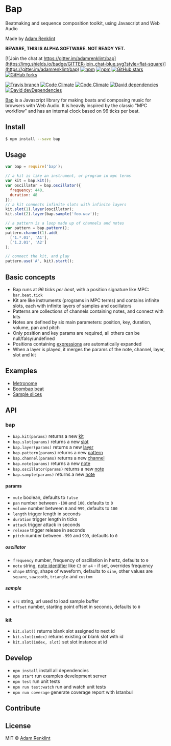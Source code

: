 # Bap

Beatmaking and sequence composition toolkit, using Javascript and Web Audio

Made by [Adam Renklint](http://adamrenklint.com)

**BEWARE, THIS IS ALPHA SOFTWARE. NOT READY YET.**

[![Join the chat at https://gitter.im/adamrenklint/bap](https://img.shields.io/badge/GITTER-join_chat-blue.svg?style=flat-square)](https://gitter.im/adamrenklint/bap) [![npm](https://img.shields.io/npm/v/bap.svg?style=flat-square)](https://www.npmjs.com/package/bap) [![npm](https://img.shields.io/npm/dm/bap.svg?style=flat-square)](https://www.npmjs.com/package/bap) [![GitHub stars](https://img.shields.io/github/stars/adamrenklint/bap.svg?style=flat-square)](https://github.com/adamrenklint/bap/stargazers) [![GitHub forks](https://img.shields.io/github/forks/adamrenklint/bap.svg?style=flat-square)](https://github.com/adamrenklint/bap/network)

[![Travis branch](https://img.shields.io/travis/adamrenklint/bap/dev.svg?style=flat-square)](https://travis-ci.org/adamrenklint/bap) [![Code Climate](https://img.shields.io/codeclimate/github/adamrenklint/bap.svg?style=flat-square)](https://codeclimate.com/github/adamrenklint/bap) [![Code Climate](https://img.shields.io/codeclimate/coverage/github/adamrenklint/bap.svg?style=flat-square)](https://codeclimate.com/github/adamrenklint/bap) [![David dependencies](https://img.shields.io/david/adamrenklint/bap.svg?style=flat-square)](https://david-dm.org/adamrenklint/bap) [![David devDependencies](https://img.shields.io/david/dev/adamrenklint/bap.svg?style=flat-square)](https://david-dm.org/adamrenklint/bap#info=devDependencies)

[Bap](http://bapjs.org) is a Javascript library for making beats and composing music for browsers with Web Audio. It is heavily inspired by the classic "MPC workflow" and has an internal clock based on 96 ticks per beat.

## Install

```sh
$ npm install --save bap
```

## Usage

```js
var bap = require('bap');

// a kit is like an instrument, or program in mpc terms
var kit = bap.kit();
var oscillator = bap.oscillator({
  frequency: 440,
  duration: 48
});
// a kit connects infinite slots with infinite layers
kit.slot(1).layer(oscillator);
kit.slot(2).layer(bap.sample('foo.wav'));

// a pattern is a loop made up of channels and notes
var pattern = bap.pattern();
pattern.channel(1).add(
  ['1.*.01', 'A1'],
  ['1.2.01', 'A2']
);

// connect the kit, and play
pattern.use('A', kit).start();
```

## Basic concepts

- Bap runs at *96 ticks per beat*, with a position signature like MPC: ```bar.beat.tick```
- Kit are like instruments (programs in MPC terms) and contains infinite slots, each with infinite layers of samples and oscillators
- Patterns are collections of channels containing notes, and connect with kits
- Notes are defined by six main parameters: position, key, duration, volume, pan and pitch
- Only position and key params are required, all others can be null/falsy/undefined
- Positions containing [expressions](https://github.com/adamrenklint/dilla-expressions#operators) are automatically expanded
- When a layer is played, it merges the params of the note, channel, layer, slot and kit

## Examples

- [Metronome](http://examples.bapjs.org/#metronome)
- [Boombap beat](http://examples.bapjs.org/#dilla-boombap)
- [Sample slices](http://examples.bapjs.org/#slices)

## API

### bap

- ```bap.kit(params)``` returns a new [kit](#kit)
- ```bap.slot(params)``` returns a new [slot](#slot)
- ```bap.layer(params)``` returns a new [layer](#layer)
- ```bap.pattern(params)``` returns a new [pattern](#pattern)
- ```bap.channel(params)``` returns a new [channel](#channel)
- ```bap.note(params)``` returns a new [note](#note)
- ```bap.oscillator(params)``` returns a new [note](#oscillator)
- ```bap.sample(params)``` returns a new [note](#sample)

#### params

- ```mute``` boolean, defaults to ```false```
- ```pan``` number between ```-100``` and ```100```, defaults to ```0```
- ```volume``` number between ```0``` and ```999```, defaults to ```100```
- ```length``` trigger length in seconds
- ```duration``` trigger length in ticks
- ```attack``` trigger attack in seconds
- ```release``` trigger release in seconds
- ```pitch``` number between ```-999``` and ```999```, defaults to ```0```

##### oscillator

- ```frequency``` number, frequency of oscillation in hertz, defaults to ```0```
- ```note``` string, [note identifier](https://github.com/gre/audio-notes) like ```C3``` or ```a4``` - if set, overrides frequency
- ```shape``` string, shape of waveform, defaults to ```sine```, other values are ```square```, ```sawtooth```, ```triangle``` and ```custom```

##### sample

- ```src``` string, url used to load sample buffer
- ```offset``` number, starting point offset in seconds, defaults to ```0```

### kit

- ```kit.slot()``` returns blank slot assigned to next id
- ```kit.slot(index)``` returns existing or blank slot with id
- ```kit.slot(index, slot)``` set slot instance at id

## Develop

- ```npm install``` install all dependencies
- ```npm start``` run examples development server
- ```npm test``` run unit tests
- ```npm run test:watch``` run and watch unit tests
- ```npm run coverage``` generate coverage report with Istanbul

## Contribute

## License

MIT © [Adam Renklint](http://adamrenklint.com)
